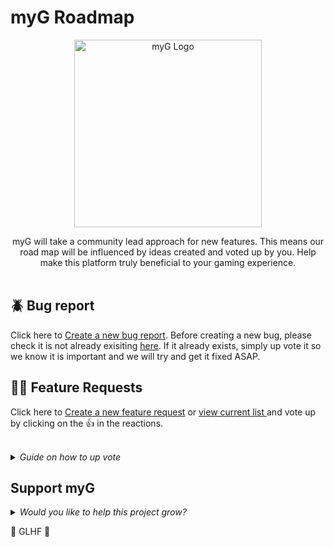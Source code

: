 # myG Roadmap

<p align="center">
  <img alt="myG Logo" width="300px" src="https://mygame-media.s3.amazonaws.com/platform_images/Login+Screen/Card_Logo.svg" />
</p>

<p align="center">
  myG will take a community lead approach for new features. This means our road map will be influenced by ideas created and voted up by you. Help make this platform truly beneficial to your gaming experience. <br><br></p>

## :beetle: Bug report

<p>Click here to <a title="Create a new bug report" href="https://github.com/mraaz/myG_RoadMap/issues/new?assignees=&labels=bug&template=bug_report.md&title="> Create a new bug report</a>. Before creating a new bug, please check it is not already exisiting <a title="view current list" href="https://github.com/mraaz/myG_RoadMap/issues">here</a>. If it already exists, simply up vote it so we know it is important and we will try and get it fixed ASAP.
</p> 
  
## :rainbow_flag: Feature Requests

<p>Click here to <a title="Create a new feature request" href="https://github.com/mraaz/myG_RoadMap/issues/new?assignees=&labels=enhancement&template=feature_request.md&title="> Create a new feature request</a> or <a title="view current list" href="https://github.com/mraaz/myG_RoadMap/issues">view current list </a>and vote up by clicking on the 👍 in the reactions.
</p>  
<br>
<details>
  <summary><em>Guide on how to up vote</em></summary>
  <br>
  Issues with the most votes will get higher priority and more likely to get implemented into myG.
  <br><br>
  Find the issue you want to up vote, click into it and click the Thumbs up 👍 in the reactions menu (next to the three dots).
  <img alt="myG Upvote" src="https://mygame-media.s3.amazonaws.com/stock_images/upVote.PNG" />  
</details>

## Support myG
<details>
  <summary><em>Would you like to help this project grow?</em></summary>
  <br>
  
## Kickstarter 
Back our campaign with a one time donation

## 🖖 Gamer 🖖 [![Backers on Open Collective](https://opencollective.com/myg/tiers/gamer/badge.svg?label=Gamer&color=brightgreen)](#backers)
Support myG with a monthly donation and help us continue our activities. [[Become a Gamer](https://opencollective.com/myG)]
<br>
<br>
## 💪 Pro Gamer 💪
Pro Gamers will get priority on their feature/bug requests. [[Become a Pro Gamer](https://opencollective.com/myG)]
<br>
<br>
## :godmode: Ultimate Gamer :godmode:
Ultimate Gamer's will get 1-1's with the founders of myG and you will have a real impact on myG's features. [[Become a Ultimate Gamer](https://opencollective.com/myG)]
<br>
<br>  
</details>


:yellow_heart: GLHF :black_heart:

 

